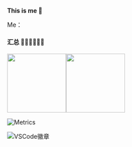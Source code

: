 <!--
 * @Author: Lumen
 * @Date: 2021-09-27 16:18:30
 * @LastEditTime: 2021-09-27 16:32:36
 * @LastEditors: Lumen
 * @Description:
 * 🐱‍🏍🐱‍🏍🐱‍🏍🐱‍🏍🐱‍🏍🐱‍🏍🐱‍🏍🐱‍🏍🐱‍🏍🐱‍🏍
-->

**This is me 👋**

Me：

#### 汇总 🐱‍🏍🐱‍🏍🐱‍🏍
<img align="" height="137px" src="https://github-readme-stats.vercel.app/api?username=Lumennnn&hide_title=true&show_icons=true&include_all_commits=true&line_height=21&locale=cn" /><img align="" height="137px" src="https://github-readme-stats.vercel.app/api/top-langs/?username=Lumennnn&hide_title=true&layout=compact&locale=cn" />



![Metrics](https://metrics.lecoq.io/Lumennnn?template=classic&config.timezone=Asia%2FShanghai)

![VSCode徽章](https://img.shields.io/badge/%E5%86%99%E4%BD%9C%E5%B7%A5%E5%85%B7-VS%20Code-blue)
